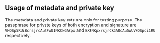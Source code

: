 ## Usage of metadata and private key

The metadata and private key sets are only for testing purpose. The passphrase for private keys of both encryption and signature are `VHOSp5RUiBcrsjrcAuXFwU1NKCkGA8px` and `BXFNKpxrsjrCkGA8cAu5wUVHOSpci1RU` respectively.